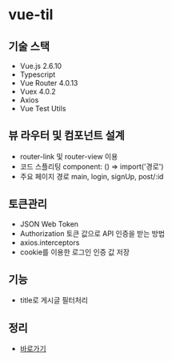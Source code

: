 # vue-til

## 기술 스택
- Vue.js 2.6.10
- Typescript
- Vue Router 4.0.13
- Vuex 4.0.2
- Axios
- Vue Test Utils
 
## 뷰 라우터 및 컴포넌트 설계
- router-link 및 router-view 이용
- 코드 스플리팅 component: () => import('경로')
- 주요 페이지 경로 main, login, signUp, post/:id

## 토큰관리
- JSON Web Token
- Authorization 토큰 값으로 API 인증을 받는 방법
- axios.interceptors
- cookie를 이용한 로그인 인증 값 저장

## 기능
- title로 게시글 필터처리

## 정리
- [바로가기](https://taenam.notion.site/vue-til-blog-de08ddb8e61b41849c53d9a2946fb58a)
